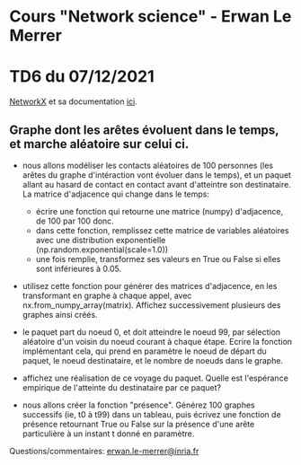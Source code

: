 # Cours "Network science" - Erwan Le Merrer
# TD6 du 07/12/2021

[NetworkX](https://networkx.github.io/) et sa documentation [ici](https://networkx.github.io/documentation/stable/index.html).

## Graphe dont les arêtes évoluent dans le temps, et marche aléatoire sur celui ci.

* nous allons modéliser les contacts aléatoires de 100 personnes (les arêtes du graphe d'intéraction vont évoluer dans le temps), et un paquet allant au hasard de contact en contact avant d'atteintre son destinataire.
La matrice d'adjacence qui change dans le temps:
	* écrire une fonction qui retourne une matrice (numpy) d'adjacence, de 100 par 100 donc.
	* dans cette fonction, remplissez cette matrice de variables aléatoires avec une distribution exponentielle (np.random.exponential(scale=1.0))
	* une fois remplie, transformez ses valeurs en True ou False si elles sont inférieures à 0.05.

* utilisez cette fonction pour générer des matrices d'adjacence, en les transformant en graphe à chaque appel, avec nx.from_numpy_array(matrix). Affichez successivement plusieurs des graphes ainsi créés.

* le paquet part du noeud 0, et doit atteindre le noeud 99, par sélection aléatoire d'un voisin du noeud courant à chaque étape. Ecrire la fonction implémentant cela, qui prend en paramètre le noeud de départ du paquet, le noeud destinataire, et le nombre de noeuds dans le graphe.

* affichez une réalisation de ce voyage du paquet. Quelle est l'espérance empirique de l'atteinte du destinataire par ce paquet?

* nous allons créer la fonction "présence". Générez 100 graphes successifs (ie, t0 à t99) dans un tableau, puis écrivez une fonction de présence retournant True ou False sur la présence d'une arête particulière à un instant t donné en paramètre.


Questions/commentaires: erwan.le-merrer@inria.fr
